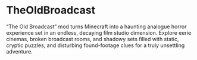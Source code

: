# TheOldBroadcast
“The Old Broadcast” mod turns Minecraft into a haunting analogue horror experience set in an endless, decaying film studio dimension. Explore eerie cinemas, broken broadcast rooms, and shadowy sets filled with static, cryptic puzzles, and disturbing found-footage clues for a truly unsettling adventure.
